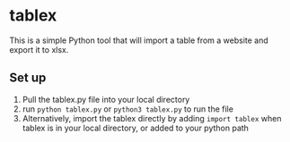 # tablex

This is a simple Python tool that will import a table from a website and export it to xlsx.

## Set up
1) Pull the tablex.py file into your local directory
2) run `python tablex.py` or `python3 tablex.py` to run the file
3) Alternatively, import the tablex directly by adding `import tablex` when tablex is in your local directory, or added to your python path
